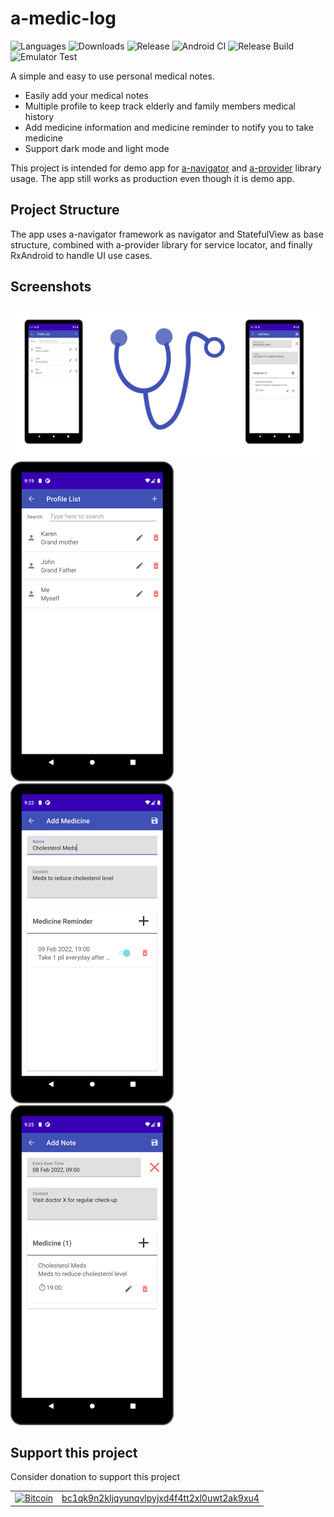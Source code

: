 # a-medic-log

![Languages](https://img.shields.io/github/languages/top/rh-id/a-medic-log)
![Downloads](https://img.shields.io/github/downloads/rh-id/a-medic-log/total)
![Release](https://img.shields.io/github/v/release/rh-id/a-medic-log)
![Android CI](https://github.com/rh-id/a-medic-log/actions/workflows/gradlew-build.yml/badge.svg)
![Release Build](https://github.com/rh-id/a-medic-log/actions/workflows/android-release.yml/badge.svg)
![Emulator Test](https://github.com/rh-id/a-medic-log/actions/workflows/android-emulator-test.yml/badge.svg)

A simple and easy to use personal medical notes.
<ul>
  <li>Easily add your medical notes</li>
  <li>Multiple profile to keep track elderly and family members medical history</li>
  <li>Add medicine information and medicine reminder to notify you to take medicine</li>
  <li>Support dark mode and light mode</li>
</ul>

This project is intended for demo app for [a-navigator](https://github.com/rh-id/a-navigator) and [a-provider](https://github.com/rh-id/a-provider) library usage.
The app still works as production even though it is demo app.

## Project Structure

The app uses a-navigator framework as navigator and StatefulView as base structure,
combined with a-provider library for service locator,
and finally RxAndroid to handle UI use cases.

## Screenshots
<img src="https://github.com/rh-id/a-medic-log/blob/master/fastlane/metadata/android/en-US/images/featureGraphic.png" width="1024"/>

<img src="https://github.com/rh-id/a-medic-log/blob/master/fastlane/metadata/android/en-US/images/phoneScreenshots/1.png" height="512"/>
<img src="https://github.com/rh-id/a-medic-log/blob/master/fastlane/metadata/android/en-US/images/phoneScreenshots/2.png" height="512"/>
<img src="https://github.com/rh-id/a-medic-log/blob/master/fastlane/metadata/android/en-US/images/phoneScreenshots/3.png" height="512"/>

## Support this project
Consider donation to support this project
<table>
  <tr>
    <td><a href="bitcoin:bc1qk9n2kljqyunqvlpyjxd4f4tt2xl0uwt2ak9xu4"><img src="https://img.shields.io/badge/Bitcoin-000000?style=for-the-badge&logo=bitcoin&logoColor=white&link=bitcoin://bc1qk9n2kljqyunqvlpyjxd4f4tt2xl0uwt2ak9xu4" alt="Bitcoin" width="90px"></a></td>
    <td><a href="https://www.blockchain.com/btc/address/bc1qk9n2kljqyunqvlpyjxd4f4tt2xl0uwt2ak9xu4">bc1qk9n2kljqyunqvlpyjxd4f4tt2xl0uwt2ak9xu4</a></td>
  </tr>
</table>
